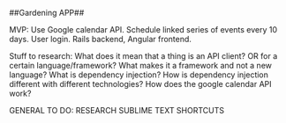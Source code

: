 ##Gardening APP##

MVP: Use Google calendar API. Schedule linked series of events every 10 days. User login.
Rails backend, Angular frontend.

Stuff to research:
What does it mean that a thing is an API client? OR for a certain language/framework?
What makes it a framework and not a new language?
What is dependency injection?
How is dependency injection different with different technologies?
How does the google calendar API work?


GENERAL TO DO:
RESEARCH SUBLIME TEXT SHORTCUTS